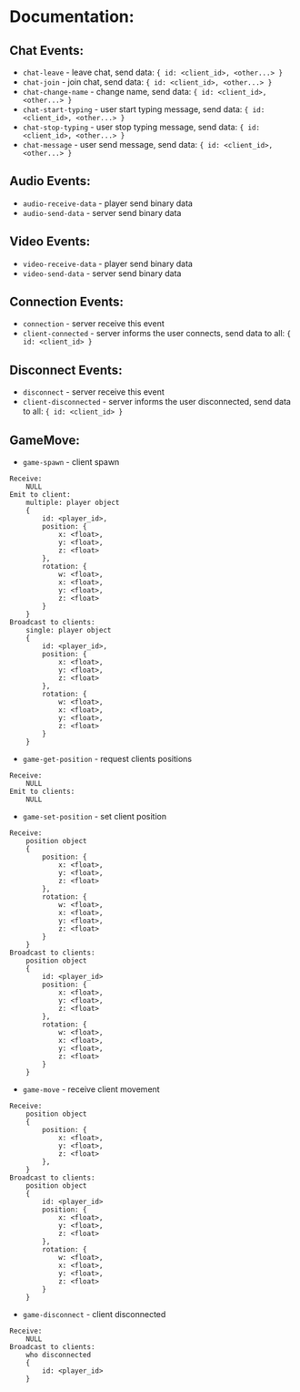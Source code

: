 Documentation:
=============

## Chat Events:

* `chat-leave` - leave chat, send data: `{ id: <client_id>, <other...> }`
* `chat-join` - join chat, send data: `{ id: <client_id>, <other...> }`
* `chat-change-name` - change name, send data: `{ id: <client_id>, <other...> }`
* `chat-start-typing` - user start typing message, send data: `{ id: <client_id>, <other...> }`
* `chat-stop-typing` - user stop typing message, send data: `{ id: <client_id>, <other...> }`
* `chat-message` - user send message, send data: `{ id: <client_id>, <other...> }`

## Audio Events:

* `audio-receive-data` - player send binary data
* `audio-send-data` - server send binary data

## Video Events:

* `video-receive-data` - player send binary data
* `video-send-data` - server send binary data

## Connection Events:

* `connection` - server receive this event
* `client-connected` - server informs the user connects, send data to all: `{ id: <client_id> }` 

## Disconnect Events:

* `disconnect` - server receive this event
* `client-disconnected` - server informs the user disconnected, send data to all: `{ id: <client_id> }` 

## GameMove:

* `game-spawn` - client spawn
```
Receive:
    NULL
Emit to client:
    multiple: player object
    {
        id: <player_id>,
        position: {
            x: <float>,
            y: <float>,
            z: <float>
        },
        rotation: {
            w: <float>,
            x: <float>,
            y: <float>,
            z: <float>
        }
    }
Broadcast to clients:
    single: player object
    {
        id: <player_id>,
        position: {
            x: <float>,
            y: <float>,
            z: <float>
        },
        rotation: {
            w: <float>,
            x: <float>,
            y: <float>,
            z: <float>
        }
    }
```

* `game-get-position` - request clients positions
```
Receive:
    NULL
Emit to clients:
    NULL
```

* `game-set-position` - set client position
```
Receive:
    position object
    {
        position: {
            x: <float>,
            y: <float>,
            z: <float>
        },
        rotation: {
            w: <float>,
            x: <float>,
            y: <float>,
            z: <float>
        }
    }
Broadcast to clients:
    position object
    {
        id: <player_id>
        position: {
            x: <float>,
            y: <float>,
            z: <float>
        },
        rotation: {
            w: <float>,
            x: <float>,
            y: <float>,
            z: <float>
        }
    }
```

* `game-move` - receive client movement
```
Receive:
    position object
    {
        position: {
            x: <float>,
            y: <float>,
            z: <float>
        },
    }
Broadcast to clients:
    position object
    {
        id: <player_id>
        position: {
            x: <float>,
            y: <float>,
            z: <float>
        },
        rotation: {
            w: <float>,
            x: <float>,
            y: <float>,
            z: <float>
        }
    }
```

* `game-disconnect` - client disconnected
```
Receive:
    NULL
Broadcast to clients:
    who disconnected
    {
        id: <player_id>
    }
```
